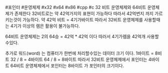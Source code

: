 #포인터 #운영체제 #x32 #x64 #x86 #cpp #c
32 비트 운영체제와 64비트 운영체제가 존제한다
32비트로는 약 42억가지의 표현이 가능하다
따라서 42억번지 까지 가르키는것이 가능하다.
약 42억 비트 = 4기가바이트
따라서 32비트 운영체제를 사용할때는 4기가 이상의 렘은
활용이 불가능하다.

64비트 운영체제는 2의 64승 = 42억 * 42억 이다
따러서 4기가렘을 42억개 사용할수있다.


추가로 워드(word) 는 컴퓨터가 한번에 처리할수있는 데이터 크기 이다.
1바이트 = 8비트
32 / 8 = 4바이트
64 / 8 = 8바이트
따라서 32비트 운영체제에서 포인터는 4바이트 
64비트 운영체제에서 포인터는 8바이트
가 포인터의 크기이다.
